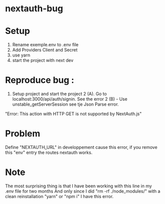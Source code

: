 # nextauth-bug

# Setup
1. Rename exemple.env to .env file
2. Add Providers Client and Secret
3. use yarn
4. start the project with next dev

# Reproduce bug :
1. Setup project and start the project
2 (A). Go to localhost:3000/api/auth/signin. See the error
2 (B) - Use unstable_getServerSession see tje Json Parse error.

"Error: This action with HTTP GET is not supported by NextAuth.js"

# Problem
Define "NEXTAUTH_URL" in developpement cause this error, if you remove this "env" entry the routes nextauth works.

# Note
The most surprising thing is that I have been working with this line in my .env file for two months
And only since I did "rm -rf ./node_modules/" with a clean reinstallation "yarn" or "npm i" I have this error.

